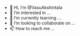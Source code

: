 - 👋 Hi, I’m @VasuAkshintala
- 👀 I’m interested in ...
- 🌱 I’m currently learning ...
- 💞️ I’m looking to collaborate on ...
- 📫 How to reach me ...

<!---
VasuAkshintala/VasuAkshintala is a ✨ special ✨ repository because its `README.md` (this file) appears on your GitHub profile.
You can click the Preview link to take a look at your changes.
--->

